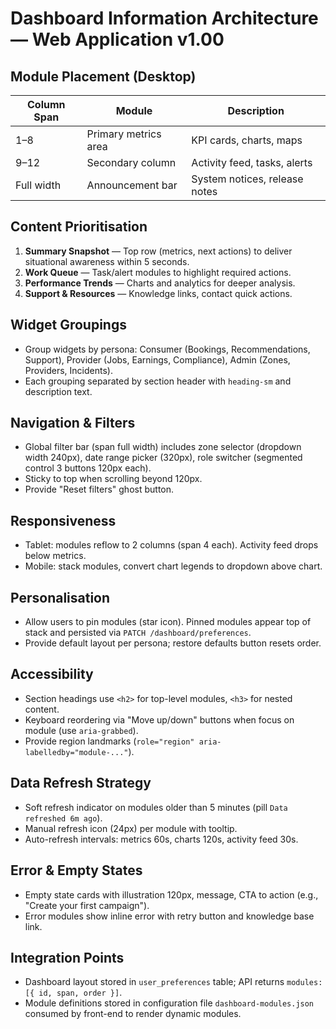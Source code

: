 # Dashboard Information Architecture — Web Application v1.00

## Module Placement (Desktop)
| Column Span | Module | Description |
| --- | --- | --- |
| 1–8 | Primary metrics area | KPI cards, charts, maps |
| 9–12 | Secondary column | Activity feed, tasks, alerts |
| Full width | Announcement bar | System notices, release notes |

## Content Prioritisation
1. **Summary Snapshot** — Top row (metrics, next actions) to deliver situational awareness within 5 seconds.
2. **Work Queue** — Task/alert modules to highlight required actions.
3. **Performance Trends** — Charts and analytics for deeper analysis.
4. **Support & Resources** — Knowledge links, contact quick actions.

## Widget Groupings
- Group widgets by persona: Consumer (Bookings, Recommendations, Support), Provider (Jobs, Earnings, Compliance), Admin (Zones, Providers, Incidents).
- Each grouping separated by section header with `heading-sm` and description text.

## Navigation & Filters
- Global filter bar (span full width) includes zone selector (dropdown width 240px), date range picker (320px), role switcher (segmented control 3 buttons 120px each).
- Sticky to top when scrolling beyond 120px.
- Provide "Reset filters" ghost button.

## Responsiveness
- Tablet: modules reflow to 2 columns (span 4 each). Activity feed drops below metrics.
- Mobile: stack modules, convert chart legends to dropdown above chart.

## Personalisation
- Allow users to pin modules (star icon). Pinned modules appear top of stack and persisted via `PATCH /dashboard/preferences`.
- Provide default layout per persona; restore defaults button resets order.

## Accessibility
- Section headings use `<h2>` for top-level modules, `<h3>` for nested content.
- Keyboard reordering via "Move up/down" buttons when focus on module (use `aria-grabbed`).
- Provide region landmarks (`role="region" aria-labelledby="module-..."`).

## Data Refresh Strategy
- Soft refresh indicator on modules older than 5 minutes (pill `Data refreshed 6m ago`).
- Manual refresh icon (24px) per module with tooltip.
- Auto-refresh intervals: metrics 60s, charts 120s, activity feed 30s.

## Error & Empty States
- Empty state cards with illustration 120px, message, CTA to action (e.g., "Create your first campaign").
- Error modules show inline error with retry button and knowledge base link.

## Integration Points
- Dashboard layout stored in `user_preferences` table; API returns `modules: [{ id, span, order }]`.
- Module definitions stored in configuration file `dashboard-modules.json` consumed by front-end to render dynamic modules.
